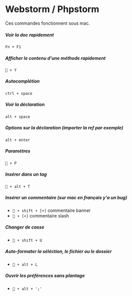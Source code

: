 # Webstorm / Phpstorm

Ces commandes fonctionnent sous mac.

##### Voir la doc rapidement
`Fn + F1`

##### Afficher le contenu d'une méthode rapidement
`🍎 + Y`

##### Autocomplétion
`ctrl + space`

##### Voir la déclaration
`alt + space`

##### Options sur la déclaration (importer la ref par exemple)
`alt + enter`

##### Paramètres
`🍎 + P`

##### Insérer dans un tag
`🍎 + alt + T`

##### Insérer un commentaire (sur mac en français y'a un bug)
- `🍎 + shift + [+]` commentaire banner
- `🍎 + [+]` commentaire slash

##### Changer de casse
- `🍎 + shift + U`

##### Auto-formater la séléction, le fichier ou le dossier
- `🍎 + alt + L`

##### Ouvrir les préférences sans plantage
- `🍎 + alt + ';'`
